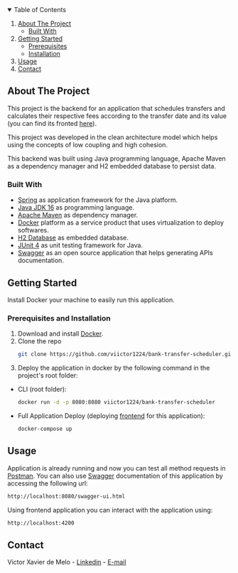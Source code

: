 <!-- TABLE OF CONTENTS -->
<details open="open">
  <summary>Table of Contents</summary>
  <ol>
    <li>
      <a href="#about-the-project">About The Project</a>
      <ul>
        <li><a href="#built-with">Built With</a></li>
      </ul>
    </li>
    <li>
      <a href="#getting-started">Getting Started</a>
      <ul>
        <li><a href="#prerequisites">Prerequisites</a></li>
        <li><a href="#installation">Installation</a></li>
      </ul>
    </li>
    <li><a href="#usage">Usage</a></li>
    <li><a href="#contact">Contact</a></li>
  </ol>
</details>



<!-- ABOUT THE PROJECT -->
## About The Project

This project is the backend for an application that schedules transfers and calculates their respective fees according to the transfer date and its value (you can find its fronted [here](https://github.com/viictor1224/bank-transfer-front)).

This project was developed in the clean architecture model which helps using the concepts of low coupling and high cohesion.

This backend was built using Java programming language, Apache Maven as a dependency manager and H2 embedded database to persist data.

### Built With

* [Spring](https://spring.io/) as application framework for the Java platform.
* [Java JDK 16](https://www.oracle.com/java/technologies/javase-jdk16-downloads.html) as programming language.
* [Apache Maven](https://maven.apache.org/) as dependency manager.
* [Docker](https://www.docker.com/) platform as a service product that uses virtualization to deploy softwares.
* [H2 Database](https://www.h2database.com/html/main.html) as embedded database.
* [JUnit 4](https://junit.org/junit4/) as unit testing framework for Java.
* [Swagger](https://swagger.io/) as an open source application that helps generating APIs documentation.



<!-- GETTING STARTED -->
## Getting Started

Install Docker your machine to easily run this application.

### Prerequisites and Installation


1. Download and install [Docker](https://www.docker.com/).
2. Clone the repo
   ```sh
   git clone https://github.com/viictor1224/bank-transfer-scheduler.git
   ```
3. Deploy the application in docker by the following command in the project's root folder:
* CLI (root folder):
  ```sh
  docker run -d -p 8080:8080 viictor1224/bank-transfer-scheduler
  ```
  
* Full Application Deploy (deploying [frontend](https://github.com/viictor1224/bank-transfer-front) for this application):
  ```sh
  docker-compose up
  ```
  

<!-- USAGE EXAMPLES -->
## Usage

Application is already running and now you can test all method requests in  [Postman](https://www.postman.com/). 
You can also use [Swagger](https://swagger.io/) documentation of this application by accessing the following url:
  ```sh
http://localhost:8080/swagger-ui.html
  ```
Using frontend application you can interact with the application using:
  ```sh
http://localhost:4200
  ```

<!-- CONTACT -->
## Contact

Victor Xavier de Melo - [Linkedin](https://www.linkedin.com/in/victor-xavier-388855164/) - [E-mail](victorxm1@gmail.com)
